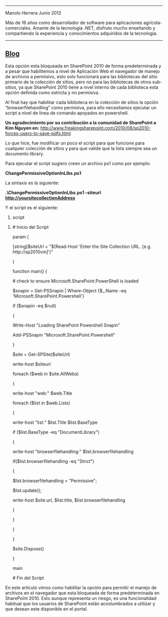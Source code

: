   --------------------------------------------------------------------------------------------------------------------------------------------------------------------------------------------------------------------------------------
  Manolo Herrera                                                                                                                                                                                                            Junio 2012
                                                                                                                                                                                                                            
  Más de 16 años como desarrollador de software para aplicaciones agrícola-comerciales. Amante de la tecnología .NET, disfruto mucho enseñando y compartiendo la experiencia y conocimientos adquiridos de la tecnología.   
  ------------------------------------------------------------------------------------------------------------------------------------------------------------------------------------------------------------------------- ------------
  [Blog](http://jmhogua.blogspot.com/)
  --------------------------------------------------------------------------------------------------------------------------------------------------------------------------------------------------------------------------------------

Esta opción esta bloqueada en SharePoint 2010 de forma predeterminada y
a pesar que habilitemos a nivel de Aplicación Web el navegador de manejo
de archivos a permisivo, esto solo funcionará para las bibliotecas del
sitio primario de la colección de sitios, pero no para las bibliotecas
de otros sub-sitios, ya que SharePoint 2010 tiene a nivel interno de
cada biblioteca esta opción definida como estricta y no permisiva.

Al final hay que habilitar cada biblioteca en la colección de sitios la
opción “browserfilehandling” como permisiva, para ello necesitamos
ejecutar un script a nivel de línea de comando apoyados en powershell.

**Un agradecimiento por su contribución a la comunidad de SharePoint a
Kim Nguyen en:**
<http://www.freakingsharepoint.com/2010/08/sp2010-forces-users-to-save-pdfs.html>

Lo que hice, fue modificar un poco el script para que funcione para
cualquier colección de sitios y para que valide que la lista siempre sea
un documento library.

Para ejecutar el script sugiero creen un archivo ps1 como por ejemplo:

**ChangePermissiveOptionInLibs.ps1**

La sintaxis es la siguiente:

**.\\ChangePermissiveOptionInLibs.ps1 –siteurl
<http://yoursitecollectionAddress>**

Y el script es el siguiente:

1.  script

<!-- -->

1.  \# Inicio del Script

    param (

    \[string\]\$siteUrl = "\$(Read-Host 'Enter the Site Collection URL.
    \[e.g. http://sp2010vm\]')"

    )

    function main() {

    \# check to ensure Microsoft.SharePoint.PowerShell is loaded

    \$snapin = Get-PSSnapin | Where-Object {\$\_.Name -eq
    'Microsoft.SharePoint.Powershell'}

    if (\$snapin -eq \$null)

    {

    Write-Host "Loading SharePoint Powershell Snapin"

    Add-PSSnapin "Microsoft.SharePoint.Powershell"

    }

    \$site = Get-SPSite(\$siteUrl)

    write-host \$siteurl

    foreach (\$web in \$site.AllWebs)

    {

    write-host "web:" \$web.Title

    foreach (\$list in \$web.Lists)

    {

    write-host "list:" \$list.Title \$list.BaseType

    if (\$list.BaseType -eq "DocumentLibrary")

    {

    write-host "browserfilehandling:" \$list.browserfilehandling

    if(\$list.browserfilehandling -eq "Strict")

    {

    \$list.browserfilehandling = "Permissive";

    \$list.update();

    write-host \$site.url, \$list.title, \$list.browserfilehandling

    }

    }

    }

    }

    \$site.Dispose()

    }

    main

    \# Fin del Script

En este artículo vimos como habilitar la opción para permitir el manejo
de archivos en el navegador que esta bloqueada de forma predeterminada
en SharePoint 2010. Esto aunque representa un riesgo, es una
funcionalidad habitual que los usuarios de SharePoint están
acostumbrados a utilizar y que desean este disponible en el portal.
